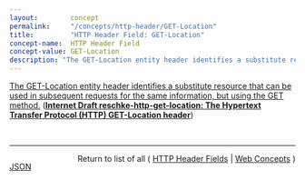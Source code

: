 ```yaml
---
layout:        concept
permalink:     "/concepts/http-header/GET-Location"
title:         "HTTP Header Field: GET-Location"
concept-name:  HTTP Header Field
concept-value: GET-Location
description: "The GET-Location entity header identifies a substitute resource that can be used in subsequent requests for the same information, but using the GET method."
---
```


[The GET-Location entity header identifies a substitute resource that can be used in subsequent requests for the same information, but using the GET method.](https://datatracker.ietf.org/doc/html/draft-reschke-http-get-location#section-3 "Read documentation for HTTP Header Field &#34;GET-Location&#34;") (**[Internet Draft reschke-http-get-location: The Hypertext Transfer Protocol (HTTP) GET-Location header](/specs/IETF/I-D/reschke-http-get-location "Several hypertext transfer protocol (HTTP) extensions use methods other than GET to expose information.  This has the drawback that this kind of information is harder to identify (missing a URL to which a GET request could be applied) and to cache. This document specifies a simple extension header through which a server can advertise a substitute URL that an HTTP client subsequently can use with the GET method.")**)

<br/>
<hr/>

<p style="float : left"><a href="./GET-Location.json" title="JSON representing this particular Web Concept value">JSON</a></p>
<p style="text-align: right">Return to list of all ( <a href="../http-header/">HTTP Header Fields</a> | <a href="../">Web Concepts</a> )</p>
